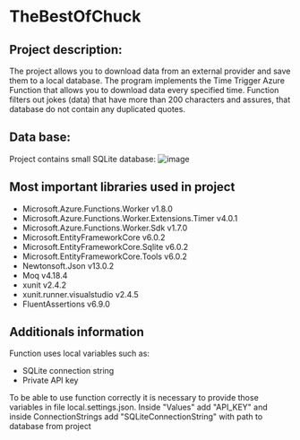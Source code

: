# TheBestOfChuck

## Project description:
The project allows you to download data from an external provider and save them to a local database. The program implements the Time Trigger Azure Function that allows you to download data every specified time. Function filters out jokes (data) that have more than 200 characters and assures, that database do not
contain any duplicated quotes.

## Data base:
Project contains small SQLite database:
![image](https://user-images.githubusercontent.com/66009631/215285524-d4380154-b667-4f67-8156-270de6029bfd.png)


## Most important libraries used in project
- Microsoft.Azure.Functions.Worker v1.8.0
- Microsoft.Azure.Functions.Worker.Extensions.Timer v4.0.1
- Microsoft.Azure.Functions.Worker.Sdk v1.7.0
- Microsoft.EntityFrameworkCore v6.0.2
- Microsoft.EntityFrameworkCore.Sqlite v6.0.2
- Microsoft.EntityFrameworkCore.Tools v6.0.2
- Newtonsoft.Json v13.0.2
- Moq v4.18.4
- xunit v2.4.2
- xunit.runner.visualstudio v2.4.5
- FluentAssertions v6.9.0

## Additionals information
Function uses local variables such as:
- SQLite connection string
- Private API key

To be able to use function correctly it is necessary to provide those variables in file local.settings.json. Inside "Values" add "API_KEY" and inside ConnectionStrings add "SQLiteConnectionString" with path to database from project
